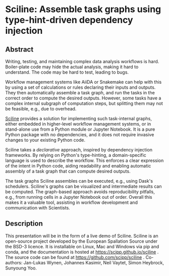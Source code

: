 # Sciline: Assemble task graphs using type-hint-driven dependency injection

## Abstract

Writing, testing, and maintaining complex data analysis workflows is hard.
Boiler-plate code may hide the actual analysis, making it hard to understand.
The code may be hard to test, leading to bugs.

Workflow management systems like AiiDA or Snakemake can help with this by using a set of calculations or rules declaring their inputs and outputs.
They then automatically assemble a task graph, and run the tasks in the correct order to compute the desired outputs.
However, some tasks have a complex internal subgraph of computation steps, but splitting them may not be feasible, e.g., due to overhead.

[Sciline](https://scipp.github.io/sciline) provides a solution for implementing such task-internal graphs, either embedded in higher-level workflow management systems, or in stand-alone use from a Python module or Jupyter Notebook.
It is a pure Python package with no dependencies, and it does not require invasive changes to your existing Python code.

Sciline takes a *declarative* approach, inspired by dependency injection frameworks.
By relying on Python's type-hinting, a domain-specific language is used to describe the workflow.
This enforces a clear expression of the intent in Python code, aiding readability and enabling automatic assembly of a task graph that can compute desired outputs.

The task graphs Sciline assembles can be executed, e.g., using Dask's schedulers.
Sciline's graphs can be visualized and intermediate results can be computed.
The graph-based approach avoids reproducibility pitfalls, e.g., from running cells in a Jupyter Notebook out of order.
Overall this makes it a valuable tool, assisting in workflow development and communication with Scientists.

## Description
This presentation will be in the form of a live demo of Sciline. Sciline is an open-source project developed by the European Spallation Source under the BSD-3 licence. It is installable on Linux, Mac and Windows via pip and conda, and the documentation is hosted at https://scipp.github.io/sciline . The source code can be found at https://github.com/scipp/sciline . Co-authors: Jan-Lukas Wynen, Johannes Kasimir, Neil Vaytet, Simon Heybrock, Sunyoung Yoo.
